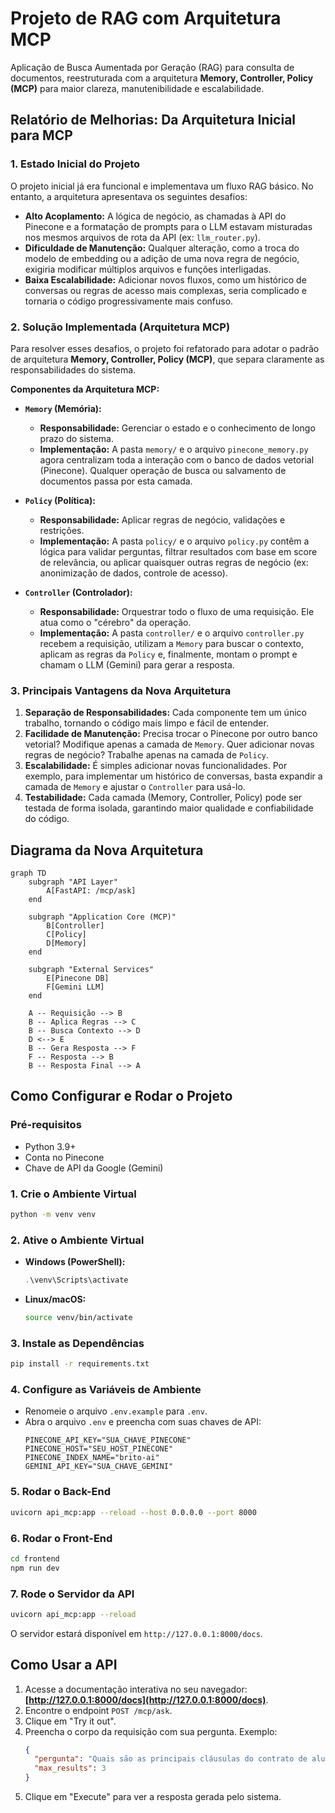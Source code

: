 # Projeto de RAG com Arquitetura MCP

Aplicação de Busca Aumentada por Geração (RAG) para consulta de documentos, reestruturada com a arquitetura **Memory, Controller, Policy (MCP)** para maior clareza, manutenibilidade e escalabilidade.

## Relatório de Melhorias: Da Arquitetura Inicial para MCP

### 1. Estado Inicial do Projeto

O projeto inicial já era funcional e implementava um fluxo RAG básico. No entanto, a arquitetura apresentava os seguintes desafios:
- **Alto Acoplamento:** A lógica de negócio, as chamadas à API do Pinecone e a formatação de prompts para o LLM estavam misturadas nos mesmos arquivos de rota da API (ex: `llm_router.py`).
- **Dificuldade de Manutenção:** Qualquer alteração, como a troca do modelo de embedding ou a adição de uma nova regra de negócio, exigiria modificar múltiplos arquivos e funções interligadas.
- **Baixa Escalabilidade:** Adicionar novos fluxos, como um histórico de conversas ou regras de acesso mais complexas, seria complicado e tornaria o código progressivamente mais confuso.

### 2. Solução Implementada (Arquitetura MCP)

Para resolver esses desafios, o projeto foi refatorado para adotar o padrão de arquitetura **Memory, Controller, Policy (MCP)**, que separa claramente as responsabilidades do sistema.

**Componentes da Arquitetura MCP:**

- **`Memory` (Memória):**
  - **Responsabilidade:** Gerenciar o estado e o conhecimento de longo prazo do sistema.
  - **Implementação:** A pasta `memory/` e o arquivo `pinecone_memory.py` agora centralizam toda a interação com o banco de dados vetorial (Pinecone). Qualquer operação de busca ou salvamento de documentos passa por esta camada.

- **`Policy` (Política):**
  - **Responsabilidade:** Aplicar regras de negócio, validações e restrições.
  - **Implementação:** A pasta `policy/` e o arquivo `policy.py` contêm a lógica para validar perguntas, filtrar resultados com base em score de relevância, ou aplicar quaisquer outras regras de negócio (ex: anonimização de dados, controle de acesso).

- **`Controller` (Controlador):**
  - **Responsabilidade:** Orquestrar todo o fluxo de uma requisição. Ele atua como o "cérebro" da operação.
  - **Implementação:** A pasta `controller/` e o arquivo `controller.py` recebem a requisição, utilizam a `Memory` para buscar o contexto, aplicam as regras da `Policy` e, finalmente, montam o prompt e chamam o LLM (Gemini) para gerar a resposta.

### 3. Principais Vantagens da Nova Arquitetura

1.  **Separação de Responsabilidades:** Cada componente tem um único trabalho, tornando o código mais limpo e fácil de entender.
2.  **Facilidade de Manutenção:** Precisa trocar o Pinecone por outro banco vetorial? Modifique apenas a camada de `Memory`. Quer adicionar novas regras de negócio? Trabalhe apenas na camada de `Policy`.
3.  **Escalabilidade:** É simples adicionar novas funcionalidades. Por exemplo, para implementar um histórico de conversas, basta expandir a camada de `Memory` e ajustar o `Controller` para usá-lo.
4.  **Testabilidade:** Cada camada (Memory, Controller, Policy) pode ser testada de forma isolada, garantindo maior qualidade e confiabilidade do código.

## Diagrama da Nova Arquitetura

```mermaid
graph TD
    subgraph "API Layer"
        A[FastAPI: /mcp/ask]
    end

    subgraph "Application Core (MCP)"
        B[Controller]
        C[Policy]
        D[Memory]
    end

    subgraph "External Services"
        E[Pinecone DB]
        F[Gemini LLM]
    end

    A -- Requisição --> B
    B -- Aplica Regras --> C
    B -- Busca Contexto --> D
    D <--> E
    B -- Gera Resposta --> F
    F -- Resposta --> B
    B -- Resposta Final --> A
```

## Como Configurar e Rodar o Projeto

### Pré-requisitos
- Python 3.9+
- Conta no Pinecone
- Chave de API da Google (Gemini)

### 1. Crie o Ambiente Virtual
```bash
python -m venv venv
```

### 2. Ative o Ambiente Virtual
- **Windows (PowerShell):**
  ```powershell
  .\venv\Scripts\activate
  ```
- **Linux/macOS:**
  ```bash
  source venv/bin/activate
  ```

### 3. Instale as Dependências
```bash
pip install -r requirements.txt
```

### 4. Configure as Variáveis de Ambiente
- Renomeie o arquivo `.env.example` para `.env`.
- Abra o arquivo `.env` e preencha com suas chaves de API:
  ```
  PINECONE_API_KEY="SUA_CHAVE_PINECONE"
  PINECONE_HOST="SEU_HOST_PINECONE"
  PINECONE_INDEX_NAME="brito-ai"
  GEMINI_API_KEY="SUA_CHAVE_GEMINI"
  ```
### 5. Rodar o Back-End
```bash
uvicorn api_mcp:app --reload --host 0.0.0.0 --port 8000
```
### 6. Rodar o Front-End
```bash
cd frontend
npm run dev
```
### 7. Rode o Servidor da API
```bash
uvicorn api_mcp:app --reload
```
O servidor estará disponível em `http://127.0.0.1:8000/docs`.

## Como Usar a API

1.  Acesse a documentação interativa no seu navegador: **[http://127.0.0.1:8000/docs](http://127.0.0.1:8000/docs)**.
2.  Encontre o endpoint `POST /mcp/ask`.
3.  Clique em "Try it out".
4.  Preencha o corpo da requisição com sua pergunta. Exemplo:
    ```json
    {
      "pergunta": "Quais são as principais cláusulas do contrato de aluguel?",
      "max_results": 3
    }
    ```
5.  Clique em "Execute" para ver a resposta gerada pelo sistema.
